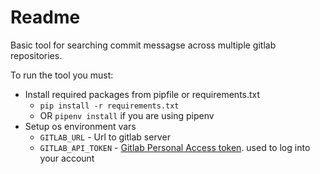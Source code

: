 # Readme
Basic tool for searching commit messagse across multiple gitlab repositories.

To run the tool you must:
  * Install required packages from pipfile or requirements.txt
    * `pip install -r requirements.txt`
    * OR `pipenv install` if you are using pipenv
  * Setup os environment vars 
    * `GITLAB_URL` - Url to gitlab server
    * `GITLAB_API_TOKEN` - [Gitlab Personal Access token](https://docs.gitlab.com/ee/user/profile/personal_access_tokens.html). used to log into your account
